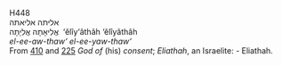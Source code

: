 <body>
  <p>H448<br>  אליּתה    אליאתה  <br> אֱלִיאָתָה  אֱלִיָתָה  ‎  ‘ĕlı̂y‘âthâh  ‘ĕlı̂yâthâh  <br><i>el-ee-aw-thaw‘</i>  <i>el-ee-yaw-thaw‘ </i><br>From <a href="h0410.htm">410</a> and <a href="h0225.htm">225</a>  <i>God</i> <i>of</i> (his) <i>consent</i>; <i>Eliathah</i>, an Israelite: - Eliathah.<br></p>
 </body>